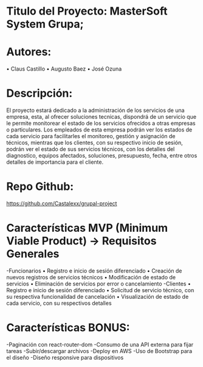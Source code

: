 # Titulo del Proyecto: MasterSoft System Grupa;

# Autores: 
• Claus Castillo
• Augusto Baez
• José Ozuna



# Descripción: 
El proyecto estará dedicado a la administración de los servicios de una empresa, esta, al ofrecer soluciones tecnicas, dispondrá de un servicio que le permite monitorear el estado de los servicios ofrecidos a otras empresas o particulares.
Los empleados de esta empresa podrán ver los estados de cada servicio para facilitarles el monitoreo, gestión y asignación de técnicos, mientras que los clientes, con su respectivo inicio de sesión, podrán ver el estado de sus servicios técnicos, con los detalles del diagnostico, equipos afectados, soluciones, presupuesto, fecha, entre otros detalles de importancia para el cliente.

# Repo Github: 
https://github.com/Castalexx/grupal-project

# Características MVP (Minimum Viable Product) -> Requisitos Generales
-Funcionarios
    • Registro e inicio de sesión diferenciado
    • Creación de nuevos registros de servicios técnicos
    • Modificación de estado de servicios
    • Eliminación de servicios por error o cancelamiento
-Clientes
    • Registro e inicio de sesión diferenciado
    • Solicitud de servicio técnico, con su respectiva funcionalidad de cancelación
    • Visualización de estado de cada servicio, con su respectivos detalles


# Características BONUS: 
-Paginación con react-router-dom
-Consumo de una API externa para fijar tareas
-Subir/descargar archivos
-Deploy en AWS
-Uso de Bootstrap para el diseño
-Diseño responsive para dispositivos


